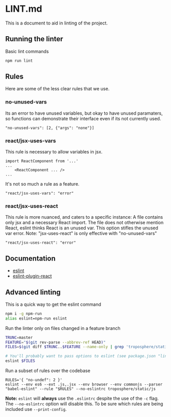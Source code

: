 LINT.md
=======

This is a document to aid in linting of the project.

## Running the linter

Basic lint commands
```bash
npm run lint
```

## Rules
Here are some of the less clear rules that we use.

### no-unused-vars
Its an error to have unused variables, but okay to have unused paramaters, so
functions can demonstrate their interface even if its not currently used.
```
"no-unused-vars": [2, {"args": "none"}]
```

### react/jsx-uses-vars
This rule is necessary to allow variables in jsx.
```
import ReactComponent from '...'
...
    <ReactComponent ... />
...
```
It's not so much a rule as a feature.
```
"react/jsx-uses-vars": "error"
```

### react/jsx-uses-react
This rule is more nuanced, and caters to a specific instance: A file contains
only jsx and a necessary React import. The file does not otherwise mention
React, eslint thinks React is an unused var. This option stifles the unused var
error. Note: "jsx-uses-react" is only effective with "no-unused-vars"
```
"react/jsx-uses-react": "error"
```

## Documentation
- [eslint](http://eslint.org/docs/rules/)
- [eslint-plugin-react](https://github.com/yannickcr/eslint-plugin-react/tree/master/docs/rules)

## Advanced linting

This is a quick way to get the eslint command
```bash
npm i -g npm-run
alias eslint=npm-run eslint
```

Run the linter only on files changed in a feature branch
```bash
TRUNC=master
FEATURE="$(git rev-parse --abbrev-ref HEAD)"
FILES=$(git diff $TRUNC..$FEATURE --name-only | grep 'troposphere/static/js.*js$')

# You'll probably want to pass options to eslint (see package.json "lint")
eslint $FILES
```

Run a subset of rules over the codebase
```
RULES='{ "no-undef": 2 }'
eslint --env es6 --ext .js,.jsx --env browser --env commonjs --parser "babel-eslint" --rule "$RULES" --no-eslintrc troposphere/static/js
```

**Note:** `eslint` will **always** use the `.eslintrc` despite the use of the
`-c` flag.  The `--no-eslintrc` option will disable this. To be sure which
rules are being included use `--print-config`.
